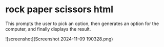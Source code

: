 # rock paper scissors html
 
This prompts the user to pick an option, then generates an option for the computer, and finally displays the result. 

![screenshot](Screenshot 2024-11-09 190328.png)